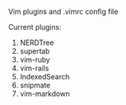 Vim plugins and .vimrc config file

Current plugins:

1) NERDTree
2) supertab
3) vim-ruby
4) vim-rails
5) IndexedSearch
6) snipmate
7) vim-markdown
